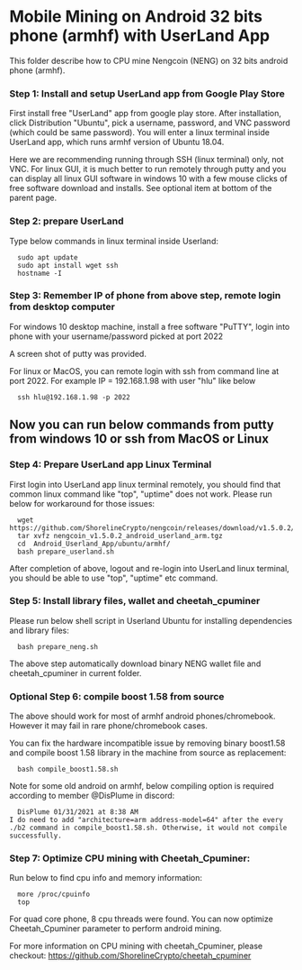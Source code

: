 # Mobile Mining on Android 32 bits phone (armhf) with UserLand App

This folder describe how to CPU mine Nengcoin (NENG) on 32 bits android phone (armhf). 


### Step 1: Install and setup UserLand app from Google Play Store

First install free "UserLand" app from google play store.  After installation, click Distribution 
"Ubuntu", pick a username, password, and VNC password (which could be same password). You will enter 
a linux terminal inside UserLand app, which runs armhf version of Ubuntu 18.04. 

Here we are recommending running through SSH (linux terminal) only, not VNC.  For linux GUI, it is much better to run remotely 
through putty and you can display all linux GUI software in windows 10 with a few mouse clicks of free software download and installs. See optional 
item at bottom of the parent page.

### Step 2: prepare UserLand

Type below commands in linux terminal inside Userland:

```
  sudo apt update
  sudo apt install wget ssh
  hostname -I
```

### Step 3: Remember IP of phone from above step, remote login from desktop computer

For windows 10 desktop machine, install a free software "PuTTY", login into phone with your
username/password picked at port 2022

A screen shot of putty was provided. 

For linux or MacOS,  you can remote login with ssh from command line at port 2022. For example 
IP = 192.168.1.98 with user "hlu" like below 
```
  ssh hlu@192.168.1.98 -p 2022
```

## Now you can run below commands from putty from windows 10 or ssh from MacOS or Linux
### Step 4: Prepare UserLand app Linux Terminal
First login into UserLand app linux terminal remotely, you should find that common linux command like "top", "uptime" does not work. 
Please run below for workaround for those issues:
```
  wget https://github.com/ShorelineCrypto/nengcoin/releases/download/v1.5.0.2/nengcoin_v1.5.0.2_android_userland_arm.tgz
  tar xvfz nengcoin_v1.5.0.2_android_userland_arm.tgz
  cd  Android_Userland_App/ubuntu/armhf/
  bash prepare_userland.sh

```

After completion of above, logout and re-login into UserLand linux terminal, you should be able to use "top", "uptime" etc command. 


### Step 5: Install library files, wallet and cheetah_cpuminer
Please run below shell script in Userland Ubuntu for installing dependencies and library files:
```
  bash prepare_neng.sh

```
The above step automatically download binary NENG wallet file and cheetah_cpuminer in current folder.

### Optional Step 6: compile boost 1.58 from source
The above should work for most of armhf android phones/chromebook. However it may fail in rare phone/chromebook cases.

You can fix the hardware incompatible issue by removing binary boost1.58 and compile boost 1.58 library in the machine from source as replacement:
```
  bash compile_boost1.58.sh
```

Note for some old android on armhf, below compiling option is required according to member @DisPlume in discord:
```
  DisPlume 01/31/2021 at 8:38 AM
I do need to add "architecture=arm address-model=64" after the every ./b2 command in compile_boost1.58.sh. Otherwise, it would not compile successfully.

```

### Step 7: Optimize CPU mining with Cheetah_Cpuminer:

Run below to find cpu info and memory information:

```
  more /proc/cpuinfo
  top
```
 For quad core phone, 8 cpu threads were found. You can now optimize Cheetah_Cpuminer parameter to perform android mining. 
 
 For more information on CPU mining with cheetah_Cpuminer, please checkout:
https://github.com/ShorelineCrypto/cheetah_cpuminer


